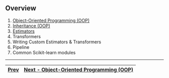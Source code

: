 ## Overview
1. [Object-Oriented Programming (OOP)](./object-oriented-programming.md "Object-Oriented Programming (OOP)")
2. [Inheritance (OOP)](./inheritance.md "Inheritance (OOP)")
3. [Estimators](./estimators.md "Estimators")
4. Transformers
5. Writing Custom Estimators & Transformers
6. Pipeline
7. Common Scikit-learn modules

---
| [Prev](./index.md "Overview")  | [Next - Object-Oriented Programming (OOP)](./object-oriented-programming.md "Object-Oriented Programming (OOP)")   |
|:-------------------------------|-------------------------------------------------------------------------------------------------------------------:|
